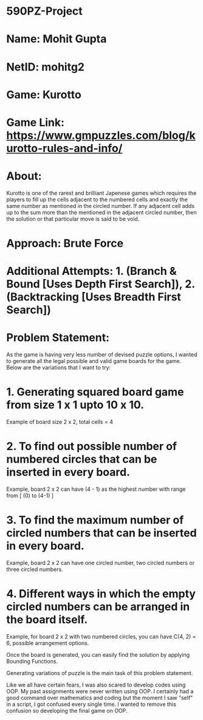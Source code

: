 # 590PZ-Project

# Name: Mohit Gupta
# NetID: mohitg2


# Game: Kurotto
# Game Link: https://www.gmpuzzles.com/blog/kurotto-rules-and-info/

# About: 
Kurotto is one of the rarest and brilliant Japenese games which requires the players to fill up the
cells adjacent to the numbered cells and exactly the same number as mentioned in the circled number.
If any adjacent cell adds up to the sum more than the mentioned in the adjacent circled number, then the solution or that
particular move is said to be void.

# Approach: Brute Force
# Additional Attempts: 1. (Branch & Bound [Uses Depth First Search]), 2. (Backtracking [Uses Breadth First Search])

# Problem Statement:

As the game is having very less number of devised puzzle options, I wanted to generate all the legal possible
and valid game boards for the game. Below are the variations that I want to try:

# 1. Generating squared board game from size 1 x 1 upto 10 x 10.
Example of board size 2 x 2, total cells = 4

# 2. To find out possible number of numbered circles that can be inserted in every board.
Example, board 2 x 2 can have (4 - 1) as the highest number with range from [ (0) to (4-1) ]

# 3. To find the maximum number of circled numbers that can be inserted in every board.
Example, board 2 x 2 can have one circled number, two circled numbers or three circled numbers.

# 4. Different ways in which the empty circled numbers can be arranged in the board itself.
Example, for board 2 x 2 with two numbered circles, you can have C(4, 2) = 6, possible arrangement options.

Once the board is generated, you can easily find the solution by applying Bounding Functions.


Generating variations of puzzle is the main task of this problem statement.

Like we all have certain fears, I was also scared to develop codes using OOP. My past assignments were never
written using OOP. I certainly had a good command over mathematics and coding but the moment I saw "self" in a script,
I got confused every single time. I wanted to remove this confusion so developing the final game on OOP.

